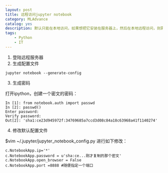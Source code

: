 ```yaml
---
layout: post
title: 远程访问jupyter notebook
category: MLAdvance
catalog: yes
description: 默认只能在本地访问，如果想把它安装在服务器上，然后在本地远程访问，则需要进行如下配置
tags:
    - Python
    - IT
---
```


1. 登陆远程服务器
2. 生成配置文件

~~~
jupyter notebook --generate-config
~~~

3. 生成密码

打开ipython，创建一个密文的密码：

~~~
In [1]: from notebook.auth import passwd
In [2]: passwd()
Enter password:
Verify password:
Out[2]: 'sha1:ce23d945972f:34769685a7ccd3d08c84a18c63968a41f1140274'
~~~

4. 修改默认配置文件

$vim ~/.jupyter/jupyter_notebook_config.py
进行如下修改：

~~~
c.NotebookApp.ip='*'
c.NotebookApp.password = u'sha:ce...刚才复制的那个密文'
c.NotebookApp.open_browser = False
c.NotebookApp.port =8888 #随便指定一个端口
~~~
